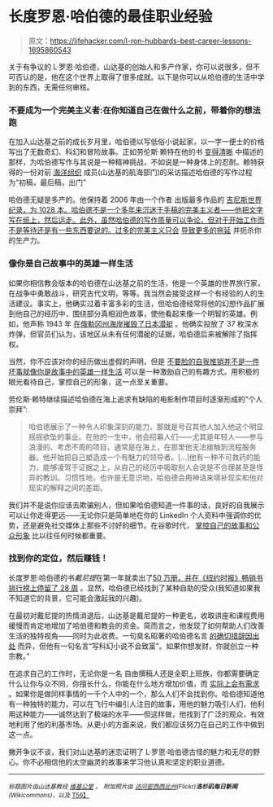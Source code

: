 # 长度罗恩·哈伯德的最佳职业经验

> 原文：<https://lifehacker.com/l-ron-hubbards-best-career-lessons-1695860543>

关于有争议的 L·罗恩·哈伯德，山达基的创始人和多产作家，你可以说很多，但不可否认的是，他在这个世界上取得了很多成就。以下是你可以从哈伯德的生活中学到的东西，无需任何审核。



### 不要成为一个完美主义者:在你知道自己在做什么之前，带着你的想法跑

在加入山达基之前的成长岁月里，哈伯德以写低俗小说起家，以一字一便士的价格写出了无数奇幻、科幻和冒险故事。正如劳伦斯·赖特在他的书 [变得清晰](http://www.amazon.com/Going-Clear-Scientology-Hollywood-Prison/dp/0307745309?asc_campaign=InlineText&asc_refurl=https://lifehacker.com/l-ron-hubbards-best-career-lessons-1695860543&asc_source=&tag=kinjalifehackerlink-20) 中描述的那样，为哈伯德写作与其说是一种精神挑战，不如说是一种身体上的忍耐。赖特获得的一份对前 [海洋组织](http://www.scientology.org/faq/church-management/what-is-the-sea-organization.html) 成员(山达基的航海部门)的采访描述哈伯德的写作过程为“初稿，最后稿，出门”

哈伯德无疑是多产的。他保持着 2006 年由一个作者 出版最多作品的 [吉尼斯世界纪录，为 1028 本。哈伯德不是一个多年来沉迷于手稿的完美主义者——他把文字写在纸上，然后运走。此外，虽然哈伯德的写作质量可以争论，但对于开始工作而不是等待还是有一些东西要说的。过多的完美主义只会](http://www.guinnessworldrecords.com/world-records/most-published-works-by-one-author) [导致更多的拖延](https://lifehacker.com/how-perfectionism-can-lead-to-procrastination-and-what-5785555) 并扼杀你的生产力。

### 像你是自己故事中的英雄一样生活

如果你相信教会版本的哈伯德在山达基之前的生活，他是一个英雄的世界旅行家，在战争中勇敢战斗，研究古代文明，等等。我当然会接受这样一个有经验的人的生活建议。事实上，他确实过着丰富多彩的生活，但哈伯德经常将他的幻想作品扩展到他自己的经历中，围绕部分真相润色故事，使他看起来像一个明智的英雄。例如，他声称 1943 年 [在俄勒冈州海岸摧毁了日本潜艇](http://articles.latimes.com/1990-06-24/news/mn-1012_1_l-ron-hubbard) 。他确实投放了 37 枚深水炸弹，但官员们认为，该地区从未有任何潜艇的证据，哈伯德后来被解除了指挥权。

当然，你不应该对你的经历做出虚假的声明，但是 [不要脸的自我推销并不是一件坏事](https://lifehacker.com/five-things-i-learned-about-self-promotion-without-bei-1622152174)[就像你是故事中的英雄一样生活](http://lifehacker.com/how-to-motivate-yourself-by-living-your-life-like-a-mov-1662568064) 可以是一种激励自己的有趣方式。用积极的眼光看待自己，掌控自己的形象，这一点至关重要。

劳伦斯·赖特继续描述哈伯德在海上追求有缺陷的电影制作项目时逐渐形成的“个人崇拜”:

> 哈伯德展示了一种令人印象深刻的能力，那就是号召其他人加入他这个明显摇摇欲坠的事业。在他的一生中，他会招募人们——尤其是年轻人——参与浪漫的、考虑不周的项目，通常是在海上，在那里他无法接触到流程服务器。他开始把自己塑造成一个有魅力的领导者。[...]他有一种不可救药的能力，能够凌驾于证据之上，从自己的经历中吸取别人会说是不合理甚至是怪异的教训。习惯性地，也许是无意识地，哈伯德会用神话来填补现实和他对现实的解释之间的差距。

我们并不是说你应该去欺骗别人，但如果哈伯德知道一件事的话，良好的自我展示可以让你走得更远——无论你只是简单地在你的 LinkedIn 个人资料中强调你的优势，还是避免社交媒体上那些不讨好的细节。在谷歌时代， [掌控自己的故事和公众形象](https://lifehacker.com/establish-and-maintain-your-online-identity-5531465) 比以往任何时候都重要。

### 找到你的定位，然后赚钱！

长度罗恩·哈伯德的书*戴尼提*在第一年就卖出了[50 万册，并在《纽约时报》畅销书排行榜上停留了 28 周](http://www.nytimes.com/2011/07/24/books/review/inside-the-list.html?_r=0) 。显然，哈伯德已经找到了某种自助的受众(我知道如果我不知道它的背景，它可能会激起我的兴趣)。

在最初对戴尼提的热情消退后，山达基是戴尼提的一种更名，收取讲座和课程费用缓慢而肯定地增加了哈伯德和教会的资金。简而言之，他发现了如何帮助人们改善生活的独特视角——同时为此收费。一句臭名昭著的哈伯德名言 [的确切措辞因出处](http://en.wikiquote.org/wiki/L._Ron_Hubbard) 而异，但他有一句名言“写科幻小说不会致富”。如果你想发财，你就创立一种宗教。”

在追求自己的工作时，无论你是一名 [](https://lifehacker.com/an-experienced-freelancers-guide-to-finding-clients-1610357303)自由撰稿人还是全职上班族，你都需要确定什么让你与众不同，你擅长什么，你能在什么地方增加价值，而 [实际上会有需求](https://lifehacker.com/an-experienced-freelancers-guide-to-finding-clients-1610357303) 。如果你是做同样事情的一千个人中的一个，那么人们不会找到你。哈伯德知道他有一种独特的能力，可以在飞行中编引人注目的故事，用他的魅力吸引人们，他利用这种能力——诚然达到了极端的水平——但这样做，他找到了广泛的观众，有效地利用了他的利基市场。从更小的方面来说，我们都应该努力在自己的工作中做到这一点。

撇开争议不谈，我们对山达基的迷恋证明了 L·罗恩·哈伯德古怪的魅力和无尽的野心。你不必相信他的太空幽灵的故事来学习他认真和坚定的职业道德。

* * *

*<small>标题图片由山达基教经</small>* [*<small>维基公堂</small>*](http://commons.wikimedia.org/wiki/File:L._Ron_Hubbard_profile.jpg) *<small>。</small>* *<small>附加照片由</small>* [*<small>访问密西西比州</small>*](https://www.flickr.com/photos/visitmississippi/14519245613/)*<small>(Flickr)</small>**<small>洛杉矶每日新闻</small>**<small>(Wikicommons)，以及</small>* [*<small></small>*<small>T56】</small>](http://www.scientologynews.org/quick-facts/l-ron-hubbard.html)

<small></small>
